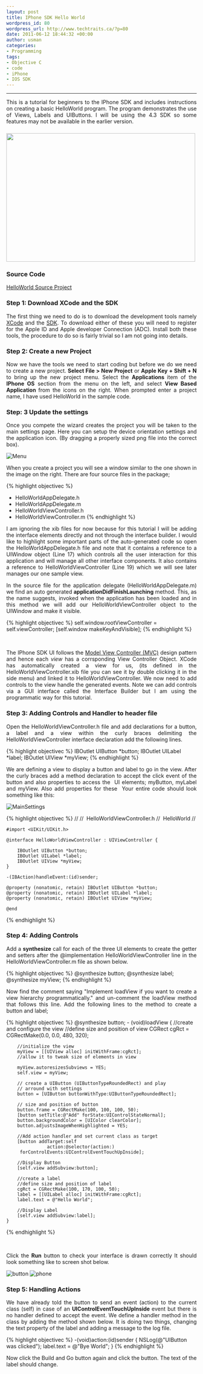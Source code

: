 ```yaml
---
layout: post
title: IPhone SDK Hello World
wordpress_id: 80
wordpress_url: http://www.techtraits.ca/?p=80
date: 2011-06-12 18:44:32 +00:00
author: usman
categories: 
- Programming
tags:
- Objective C
- code
- iPhone
- IOS SDK
---
```

<hr />

<p style="text-align: justify;">This is a tutorial for beginners to the IPhone SDK and includes instructions on creating a basic HelloWorld program. The program demonstrates the use of Views, Labels and UIButtons. I will be using the 4.3 SDK so some features may not be available in the earlier version.</p>

<!--more-->

<h3 style="text-align: justify;"><a href="http://www.techtraits.ca/wp-content/uploads/2011/06/projecttype.png"><img class="alignright size-full wp-image-84" title="projecttype" src="http://www.techtraits.ca/wp-content/uploads/2011/06/projecttype.png" alt="" width="500" height="340" /></a></h3>

<h3>Source Code</h3>

<a href="http://www.techtraits.ca/wp-content/uploads/2011/06/HelloWorld.zip">HelloWorld Source Project</a>

<p style="text-align: justify;"></p>



<h3 style="text-align: justify;">Step 1: Download XCode and the SDK</h3>

<p style="text-align: justify;">The first thing we need to do is to download the development tools namely <a href="http://developer.apple.com/tools/xcode/">XCode</a> and the <a href="http://developer.apple.com/devcenter/ios">SDK</a>. To download either of these you will need to register for the Apple ID and Apple developer Connection (ADC). Install both these tools, the procedure to do so is fairly trivial so I am not going into details.</p>



<h3 style="text-align: justify;">Step 2: Create a new Project</h3>

<p style="text-align: justify;">Now we have the tools we need to start coding but before we do we need to create a new project. <strong>Select File &gt; New Project</strong> or <strong>Apple Key + Shift + N</strong> to bring up the new project menu. Select the <strong>Applications </strong>item of the <strong>IPhone OS</strong> section from the menu on the left, and select <strong>View Based Application </strong>from the icons on the right. When prompted enter a project name, I have used HelloWorld in the sample code.</p>

<p style="text-align: justify;"></p>



<h3>Step: 3 Update the settings</h3>

<p style="text-align: justify;">Once you compete the wizard creates the project you will be taken to the main settings page. Here you can setup the device orientation settings and the application icon. (By dragging a properly sized png file into the correct box).</p>

![Menu](http://www.techtraits.ca/wp-content/uploads/2011/06/menu.png)

<p style="text-align: justify;">When you create a project you will see a window similar to the one shown in the image on the right. There are four source files in the<strong> </strong>package; </p>

{% highlight objectivec %}
* HelloWorldAppDelegate.h
* HelloWorldAppDelegate.m
* HelloWorldViewController.h
* HelloWorldViewController.m
{% endhighlight %}


<p style="text-align: justify;">
I am ignoring the xib files for now because for this tutorial I will be adding the interface elements directly and not through the interface builder. I would like to highlight some important parts of the auto-generated code so open the HelloWorldAppDelegate.h file and note that it contains a reference to a UIWindow object (Line 17) which controls all the user interaction for this application and will manage all other interface components. It also contains a reference to HelloWorldViewController (Line 19) which we will see later manages our one sample view.
</p>

<p style="text-align: justify;">
In the source file for the application delegate (HelloWorldAppDelegate.m) we find an auto generated <strong>applicationDidFinishLaunching</strong> method. This, as the name suggests, invoked when the application has been loaded and in this method we will add our HelloWorldViewController object to the UIWindow and make it visible.</p>

{% highlight objectivec %}
    self.window.rootViewController = self.viewController;
    [self.window makeKeyAndVisible];
{% endhighlight %}

&nbsp;
<p style="text-align: justify;">
The IPhone SDK UI follows the <a href="http://en.wikipedia.org/wiki/Model-view-controller">Model View Controller (MVC)</a> design pattern and hence each <em>view </em>has a corrsponding View Controller Object. XCode has automatically created a view for us, (its defined in the HelloWorldViewController.xib file you can see it by double clicking it in the side menu) and linked it to HelloWorldViewController. We now need to add controls to the view handle the generated events. Note we can add controls via a GUI interface called the Interface Builder but I am using the programmatic way for this tutorial.
</p>



<h3>Step 3: Adding Controls and Handler to header file</h3>
<p style="text-align: justify;">
Open the HelloWorldViewController.h file and add declarations for a button, a label and a view within the curly braces delimiting the HelloWorldViewController interface declaration add the following lines.
</p>
    
{% highlight objectivec %}
    IBOutlet UIButton *button;
    IBOutlet UILabel *label;
    IBOutlet UIView *myView;
{% endhighlight %}

<p style="text-align: justify;">
We are defining a view to display a button and label to go in the view. After the curly braces add a method declaration to accept the click event of the button and also properties to access the  UI elements; myButton, myLabel and myView. Also add properties for these  Your entire code should look something like this:
</p>

![MainSettings](http://www.techtraits.ca/wp-content/uploads/2011/06/mainsettings.png)

{% highlight objectivec %}
    //
    //  HelloWorldViewController.h
    //  HelloWorld
    //

    #import <UIKit/UIKit.h>

	@interface HelloWorldViewController : UIViewController {

	 	IBOutlet UIButton *button;
		IBOutlet UILabel *label;
		IBOutlet UIView *myView;
	}

	-(IBAction)handleEvent:(id)sender;
	
	@property (nonatomic, retain) IBOutlet UIButton *button;
	@property (nonatomic, retain) IBOutlet UILabel *label;
	@property (nonatomic, retain) IBOutlet UIView *myView;

	@end
{% endhighlight %}

<h3>Step 4: Adding Controls</h3>
<p style="text-align: justify;">
Add a <strong>synthesize</strong> call for each of the three UI elements to create the getter and setters after the @implementation HelloWorldViewController line in the HelloWorldViewController.m file as shown below.
</p>

{% highlight objectivec %}
	@synthesize button;
	@synthesize label;
	@synthesize myView;
{% endhighlight %}

<p style="text-align: justify;">
Now find the comment saying "Implement loadView if you want to create a view hierarchy programmatically." and un-comment the loadView method that follows this line. Add the following lines to the method to create a button and label;
</p>

{% highlight objectivec %}
	@synthesize button;
	- (void)loadView
	{
	    //create and configure the view
	    //define size and position of view
	    CGRect cgRct = CGRectMake(0.0, 0.0, 480, 320);

	    //initialize the view
        myView = [[UIView alloc] initWithFrame:cgRct]; 
	    //allow it to tweak size of elements in view

	    myView.autoresizesSubviews = YES; 
	    self.view = myView;
        
	    // create a UIButton (UIButtonTypeRoundedRect) and play 
	    // arround with settings
	    button = [UIButton buttonWithType:UIButtonTypeRoundedRect];
	    
	    // size and position of button
	    button.frame = CGRectMake(100, 100, 100, 50); 
	    [button setTitle:@"Add" forState:UIControlStateNormal];
	    button.backgroundColor = [UIColor clearColor];
	    button.adjustsImageWhenHighlighted = YES;

	    //Add action handler and set current class as target
	    [button addTarget:self 
	               action:@selector(action:) 
	     forControlEvents:UIControlEventTouchUpInside];

	    //Display Button
		[self.view addSubview:button];

	    //create a label
	    //define size and position of label
	    cgRct = CGRectMake(100, 170, 100, 50); 	    
	    label = [[UILabel alloc] initWithFrame:cgRct];
	    label.text = @"Hello World";
	
	    //Display Label
	    [self.view addSubview:label];
	}
{% endhighlight %}

&nbsp;
<p style="text-align: justify;">
Click the <strong>Run</strong> button to check your interface is drawn correctly It should look something like to screen shot below.
</p>

![button](http://www.techtraits.ca/wp-content/uploads/2011/06/button.png)
![phone](http://www.techtraits.ca/wp-content/uploads/2011/06/phone.png")


<h3>Step 5: Handling Actions</h3>
<p style="text-align: justify;">
We have already told the button to send an event (action) to the current class (self) in case of an <strong>UIControlEventTouchUpInside </strong>event but there is no handler defined to accept the event. We define a handler method in the class by adding the method shown below. It is doing two things, changing the text property of the label and adding a message to the log file.</p>

{% highlight objectivec %}
    -(void)action:(id)sender
    {
        NSLog(@"UIButton was clicked");
        label.text = @"Bye World";
    }
{% endhighlight %}
&nbsp;
<p style="text-align: justify;">
Now click the Build and Go button again and click the button. The text of the label should change.</p>
